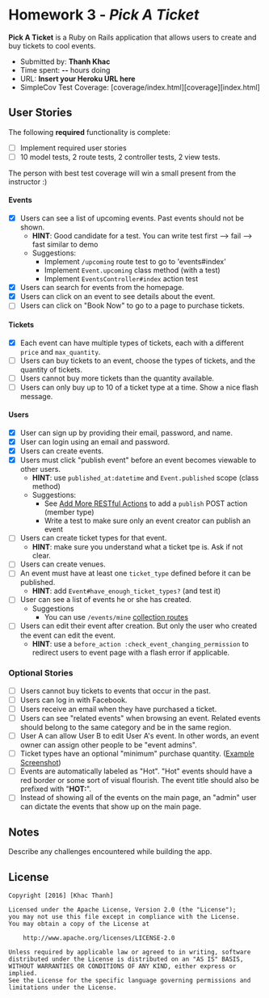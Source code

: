 # Homework 3 - *Pick A Ticket*

**Pick A Ticket** is a Ruby on Rails application that allows users to create and buy tickets to cool events.

- Submitted by: **Thanh Khac**
- Time spent: **--** hours doing
- URL: **Insert your Heroku URL here**
- SimpleCov Test Coverage: [coverage/index.html][coverage][index.html]

## User Stories

The following **required** functionality is complete:

* [ ] Implement required user stories
* [ ] 10 model tests, 2 route tests, 2 controller tests, 2 view tests.

The person with best test coverage will win a small present from the instructor :)

#### Events

* [x] Users can see a list of upcoming events. Past events should not be shown.
    * **HINT**: Good candidate for a test. You can write test first --> fail --> fast similar to demo
    * Suggestions:
        * Implement `/upcoming` route test to go to 'events#index'
        * Implement `Event.upcoming` class method (with a test)
        * Implement `EventsController#index` action test
* [x] Users can search for events from the homepage.
* [x] Users can click on an event to see details about the event.
* [ ] Users can click on "Book Now" to go to a page to purchase tickets.

#### Tickets

* [x] Each event can have multiple types of tickets, each with a different `price` and `max_quantity`.
* [ ] Users can buy tickets to an event, choose the types of tickets, and the quantity of tickets.
* [ ] Users cannot buy more tickets than the quantity available.
* [ ] Users can only buy up to 10 of a ticket type at a time. Show a nice flash message.

#### Users

* [x] User can sign up by providing their email, password, and name.
* [x] User can login using an email and password.
* [x] Users can create events.
* [x] Users must click "publish event" before an event becomes viewable to other users.
    * **HINT**: use `published_at:datetime` and `Event.published` scope (class method)
    * Suggestions:
        * See [Add More RESTful Actions](http://guides.rubyonrails.org/routing.html#adding-more-restful-actions) to add a `publish` POST action (member type)
        * Write a test to make sure only an event creator can publish an event
* [ ] Users can create ticket types for that event.
    * **HINT**: make sure you understand what a ticket tpe is. Ask if not clear.
* [ ] Users can create venues.
* [ ] An event must have at least one `ticket_type` defined before it can be published.
    * **HINT**: add `Event#have_enough_ticket_types?` (and test it)
* [ ] User can see a list of events he or she has created.
    * Suggestions
        * You can use `/events/mine` [collection routes](http://guides.rubyonrails.org/routing.html#adding-more-restful-actions)
* [ ] Users can edit their event after creation. But only the user who created the event can edit the event.
    * **HINT**: use a `before_action :check_event_changing_permission` to redirect users to event page with a flash error if applicable.

### Optional Stories

* [ ] Users cannot buy tickets to events that occur in the past.
* [ ] Users can log in with Facebook.
* [ ] Users receive an email when they have purchased a ticket.
* [ ] Users can see "related events" when browsing an event. Related events should belong to the same category and be in the same region.
* [ ] User A can allow User B to edit User A's event. In other words, an event owner can assign other people to be "event admins".
* [ ] Ticket types have an optional "minimum" purchase quantity. ([Example Screenshot](http://i.imgur.com/DOYtAR0.png))
* [ ] Events are automatically labeled as "Hot". "Hot" events should have a red border or some sort of visual flourish. The event title should also be prefixed with "**HOT:**".
* [ ] Instead of showing all of the events on the main page, an "admin" user can dictate the events that show up on the main page.

## Notes

Describe any challenges encountered while building the app.

## License

    Copyright [2016] [Khac Thanh]

    Licensed under the Apache License, Version 2.0 (the "License");
    you may not use this file except in compliance with the License.
    You may obtain a copy of the License at

        http://www.apache.org/licenses/LICENSE-2.0

    Unless required by applicable law or agreed to in writing, software
    distributed under the License is distributed on an "AS IS" BASIS,
    WITHOUT WARRANTIES OR CONDITIONS OF ANY KIND, either express or implied.
    See the License for the specific language governing permissions and
    limitations under the License.
